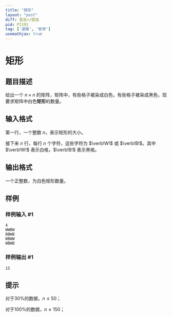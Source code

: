 ```yaml
---
title: "矩形"
layout: "post"
diff: 普及+/提高
pid: P1191
tag: ['递推', '枚举']
usemathjax: true
---
```


# 矩形
## 题目描述

给出一个 $n \times n$ 的矩阵，矩阵中，有些格子被染成白色，有些格子被染成黑色，现要求矩阵中白色**矩形**的数量。
## 输入格式

第一行，一个整数 $n$，表示矩形的大小。

接下来 $n$ 行，每行 $n$ 个字符，这些字符为 $\verb!W!$ 或 $\verb!B!$。其中 $\verb!W!$ 表示白格，$\verb!B!$ 表示黑格。

## 输出格式

一个正整数，为白色矩形数量。

## 样例

### 样例输入 #1
```
4
WWBW
BBWB
WBWW
WBWB
```
### 样例输出 #1
```
15
```
## 提示

对于$30\%$的数据，$n ≤ 50$；

对于$100\%$的数据，$n ≤ 150$；

